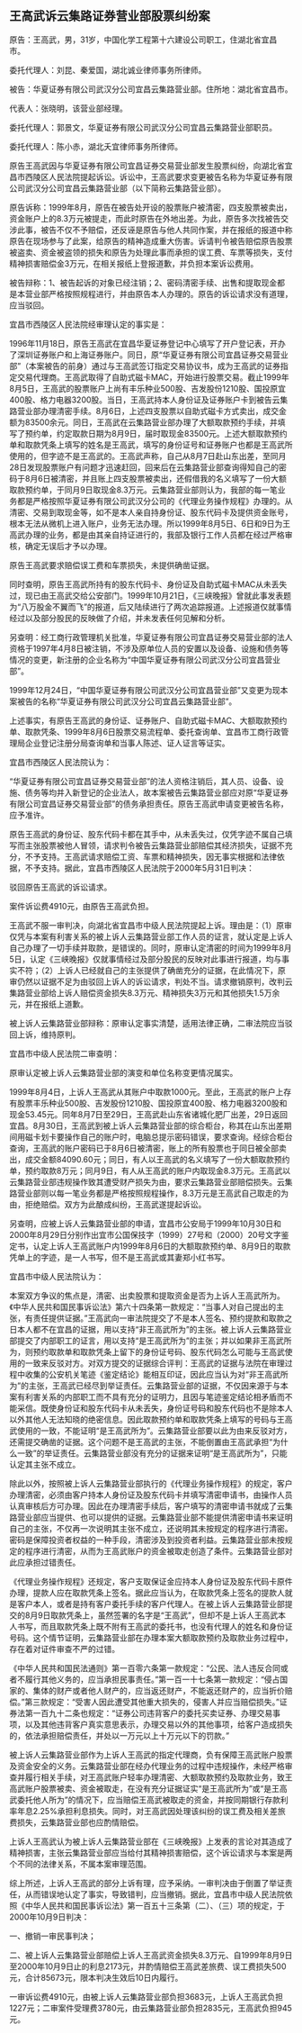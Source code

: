 ## 王高武诉云集路证券营业部股票纠纷案

原告：王高武，男，31岁，中国化学工程第十六建设公司职工，住湖北省宜昌市。

委托代理人：刘昆、秦爱国，湖北诚业律师事务所律师。

被告：华夏证券有限公司武汉分公司宜昌云集路营业部。住所地：湖北省宜昌市。

代表人：张晓明，该营业部经理。

委托代理人：郭景文，华夏证券有限公司武汉分公司宜昌云集路营业部职员。

委托代理人：陈小赤，湖北夭宜律师事务所律师。

原告王高武因与华夏证券有限公司宜昌证券交易营业部发生股票纠纷，向湖北省宜昌市西陵区人民法院提起诉讼。诉讼中，王高武要求变更被告名称为华夏证券有限公司武汉分公司宜昌云集路营业部（以下简称云集路营业部）。

原告诉称：1999年8月，原告在被告处开设的股票账户被清密，四支股票被卖出，资金账户上的8.3万元被提走，而此时原告在外地出差。为此，原告多次找被告交涉此事，被告不仅不予赔偿，还反诬是原告与他人共同作案，并在报纸的报道中称原告在现场参与了此案，给原告的精神造成重大伤害。诉请判令被告赔偿原告股票被盗卖、资金被盗领的损失和原告为处理此事而承担的误工费、车票等损失，支付精神损害赔偿金3万元，在相关报纸上登报道歉，并负担本案诉讼费用。

被告辩称：1、被告起诉的对象已经注销；2、密码清密手续、出售和提取现金都是本营业部严格按照规程进行，并由原告本人办理的。原告的诉讼请求没有道理，应当驳回。

宜昌市西陵区人民法院经审理认定的事实是：

1996年11月18日，原告王高武在宜昌华夏证券登记中心填写了开户登记表，开办了深圳证券账户和上海证券账户。同日，原“华夏证券有限公司宜昌证券交易营业部”（本案被告的前身）通过与王高武签订指定交易协议书，成为王高武的证券指定交易代理商。王高武取得了自助式磁卡MAC，开始进行股票交易。截止1999年8月5日，王高武的股票账户上尚有丰乐种业500股、吉发股份1210股、国投原宜400股、格力电器3200股。当日，王高武持本人身份证及证券账户卡到被告云集路营业部办理清密手续。8月6日，上述四支股票以自助式磁卡方式卖出，成交金额为83500余元。同日，王高武在云集路营业部办理了大额取款预约手续，并填写了预约单，约定取款日期为8月9日，届时取现金83500元。上述大额取款预约单和取款凭条上填写的姓名是王高武，填写的身份证号和证券账户也都是王高武所使用的，但字迹不是王高武的。王高武声称，自己从8月7日赴山东出差，至同月28日发现股票账户有问题才迅速赶回，回来后在云集路营业部查询得知自己的密码于8月6日被清密，并且账上四支股票被卖出，还假借我的名义填写了一份大额取款预约单，于同月9日取现金8.3万元。云集路营业部则认为，我部的每一笔业务都是严格按照华夏证券有限公司武汉分公司的《代理业务操作规程》办理的。从清密、交易到取现金等，如不是本人亲自持身份证、股东代码卡及提供资金账号，根本无法从微机上进入账户，业务无法办理。所以1999年8月5日、6日和9日为王高武办理的业务，都是由其亲自持证进行的，我部及银行工作人员都在经过严格审核，确定无误后才予以办理。

原告王高武要求赔偿误工费和车票损失，未提供确凿证据。

同时查明，原告王高武所持有的股东代码卡、身份证及自助式磁卡MAC从未丢失过，现已由王高武交给公安部门。1999年10月21日，《三峡晚报》曾就此事发表题为“八万股金不翼而飞”的报道，后又陆续进行了两次追踪报道。上述报道仅就事情经过以及部分股民的反映做了介绍，并未发表任何见解和分析。

另查明：经工商行政管理机关批准，华夏证券有限公司宜昌证券交易营业部的法人资格于1997年4月8日被注销，不涉及原单位人员的安置以及设备、设施和债务等情况的变更，新注册的企业名称为“中国华夏证券有限公司武汉分公司宜昌营业部”。

1999年12月24日，“中国华夏证券有限公司武汉分公司宜昌营业部”又变更为现本案被告的名称“华夏证券有限公司武汉分公司宜昌云集路营业部”。

上述事实，有原告王高武的身份证、证券账户、自助式磁卡MAC、大额取款预约单、取款凭条、1999年8月6日股票交易流程单、委托查询单、宜昌市工商行政管理局企业登记注册分局查询单和当事人陈述、证人证言等证实。

宜昌市西陵区人民法院认为：

“华夏证券有限公司宜昌证券交易营业部”的法人资格注销后，其人员、设备、设施、债务等均并入新登记的企业法人，故本案被告云集路营业部应对原“华夏证券有限公司宜昌证券交易营业部”的债务承担责任。原告王高武申请变更被告名称，应予准许。

原告王高武的身份证、股东代码卡都在其手中，从未丢失过，仅凭字迹不属自己填写而主张股票被他人冒领，请求判令被告云集路营业部赔偿其经济损失，证据不充分，不予支持。王高武请求赔偿工资、车票和精神损失，因无事实根据和法律依据，不予支持。据此，宜昌市西陵区人民法院于2000年5月31日判决：

驳回原告王高武的诉讼请求。

案件诉讼费4910元，由原告王高武负担。

王高武不服一审判决，向湖北省宜昌市中级人民法院提起上诉。理由是：（1）原审仅凭与本案有利害关系的被上诉人云集路营业部工作人员的证言，就认定是上诉人自己办理了一切手续并取款，是错误的。同时，原审认定清密的时间为1999年8月5日，认定《三峡晚报》仅就事情经过及部分股民的反映对此事进行报道，均与事实不符；（2）上诉人已经就自己的主张提供了确凿充分的证据，在此情况下，原审仍然以证据不足为由驳回上诉人的诉讼请求，判处不当。请求撤销原判，改判云集路营业部给上诉人赔偿资金损失8.3万元、精神损失3万元和其他损失1.5万余元，并在报纸上道歉。

被上诉人云集路营业部辩称：原审认定事实清楚，适用法律正确，二审法院应当驳回上诉，维持原判。

宜昌市中级人民法院二审查明：

原审认定被上诉人云集路营业部的演变和单位名称变更情况属实。

1999年8月4日，上诉人王高武从其账户中取款1000元。至此，王高武的账户上存有股票丰乐种业500股、吉发股份1210股、国投原宜400股、格力电器3200股和现金53.45元。同年8月7日至29日，王高武赴山东省诸城化肥厂出差，29日返回宜昌。8月30日，王高武到被上诉人云集路营业部的综合柜台，称其在山东出差期间用磁卡划卡要操作自己的账户时，电脑总提示密码错误，要求查询。经综合柜台查询，王高武的账户密码已于8月6日被清密，账上的所有股票也于同日被全部卖出，成交金额84090.60元；同日，有人以王高武的名义填写了一份大额取款预约单，预约取款8万元；同月9日，有人从王高武的账户内取现金8.3万元。王高武以云集路营业部违规操作致其遭受财产损失为由，要求云集路营业部赔偿损失。云集路营业部则以每一笔业务都是严格按照规程操作，8.3万元是王高武自己取走的为由，拒绝赔偿。双方为此酿成纠纷，王高武遂提起诉讼。

另查明，应被上诉人云集路营业部的申请，宜昌市公安局于1999年10月30日和2000年8月29日分别作出宜市公国保技字（1999）27号和（2000）20号文字鉴定书，认定上诉人王高武账户内1999年8月6日的大额取款预约单、8月9日的取款凭单上的字迹，是一人书写，但不是王高武或其妻郑小红书写。

宜昌市中级人民法院认为：

本案双方争议的焦点是，清密、出卖股票和提取资金是否为上诉人王高武所为。《中华人民共和国民事诉讼法》第六十四条第一款规定：“当事人对自己提出的主张，有责任提供证据。”王高武向一审法院提交了不是本人签名、预约提款和取款之日本人都不在宜昌的证据，用以支持“非王高武所为”的主张。被上诉人云集路营业部提交了内部职工的证言，用以支持“是王高武所为”的主张；并以如果非王高武所为，则预约取款单和取款凭条上留下的身份证号码、股东代码怎么可能与王高武使用的一致来反驳对方。对双方提交的证据综合评判：王高武的证据与法院在审理过程中收集的公安机关笔迹《鉴定结论》能相互印证，因此应当认为对“非王高武所为”的主张，王高武已经尽到举证责任。云集路营业部的证据，不仅因来源于与本案有利害关系的内部职工而不具有充分的证明力，且因与笔迹鉴定结论相矛盾而不能采信。既使身份证和股东代码卡从未丢失，身份证号码和股东代码也不是除本人以外其他人无法知晓的绝密信息。因此取款预约单和取款凭条上填写的号码与王高武使用的一致，不能证明“是王高武所为”。云集路营业部要以此为由来反驳对方，还需提交确凿的证据。这个问题不是王高武的主张，不能倒置由王高武承担“为什么一致”的举证责任。云集路营业部没有充分的证据来证明“是王高武所为”，只能认定其主张不成立。

除此以外，按照被上诉人云集路营业部执行的《代理业务操作规程》的规定，客户办理清密，必须由客户持本人身份证及股东代码卡并填写清密申请书，由操作人员认真审核后方可办理。因此在办理清密手续后，客户填写的清密申请书就成了云集路营业部应当提供、也可以提供的证据。云集路营业部不能提供清密申请书来证明自己的主张，不仅再一次说明其主张不成立，还说明其未按规定的程序进行清密。密码是保障投资者权益的一种手段，清密涉及到投资者利益。云集路营业部未按规定的程序进行清密，从而为王高武账户的资金被取走创造了条件。云集路营业部对此应承担过错责任。

《代理业务操作规程》还规定，客户支取保证金应持本人身份证及股东代码卡原件办理，提款人应在取款凭条上签名。据此应当认为，在取款凭条上签名的提款人就是客户本人，或者是持有客户委托手续的客户代理人。在被上诉人云集路营业部提交的8月9日取款凭条上，虽然签署的名字是“王高武”，但却不是上诉人王高武本人书写，而且取款凭条上既不附有王高武的委托书，也没有代理人的姓名和身份证号码。这个情节证明，云集路营业部在办理本案大额取款预约及取款业务过程中，存在着对证件审查不严的过错。

《中华人民共和国民法通则》第一百零六条第一款规定：“公民、法人违反合同或者不履行其他义务的，应当承担民事责任。”第一百一十七条第一款规定：“侵占国家的、集体的财产或者他人财产的，应当返还财产，不能返还财产的，应当折价赔偿。”第三款规定：“受害人因此遭受其他重大损失的，侵害人并应当赔偿损失。”证券法第一百九十二条也规定：“证券公司违背客户的委托买卖证券、办理交易事项，以及其他违背客户真实意思表示，办理交易以外的其他事项，给客户造成损失的，依法承担赔偿责任，并处以一万元以上十万元以下的罚款。”

被上诉人云集路营业部作为上诉人王高武的指定代理商，负有保障王高武账户股票及资金安全的义务。云集路营业部在经办代理业务的过程中违规操作，未经严格审查并履行相关手续，对王高武账户轻率办理清密、大额取款预约及取款业务，致王高武账户股票被卖、资金被取走，在没有充分证据证实“是王高武所为”或“是王高武委托他人所为”的情况下，应当赔偿王高武被取走的资金，并按同期银行存款利率年息2.25%承担利息损失。同时，对王高武因处理该纠纷的误工费及相关差旅费损失，云集路营业部也应酌情赔偿。

上诉人王高武认为被上诉人云集路营业部在《三峡晚报》上发表的言论对其造成了精神损害，主张云集路营业部应当给付其精神损害赔偿，这个诉讼请求与本案是两个不同的法律关系，不属本案审理范围。

综上所述，上诉人王高武的部分上诉有理，应予采纳。一审判决由于倒置了举证责任，从而错误地认定了事实，导致错判，应当撤销。据此，宜昌市中级人民法院依照《中华人民共和国民事诉讼法》第一百五十三条第（二）、（三）项的规定，于2000年10月9日判决：

一、撤销一审民事判决；

二、被上诉人云集路营业部赔偿上诉人王高武资金损失8.3万元、自1999年8月9日至2000年10月9日止的利息2173元，并酌情赔偿王高武差旅费、误工费损失500元，合计85673元，限本判决生效后10日内履行。

一审诉讼费4910元，由被上诉人云集路营业部负担3683元，上诉人王高武负担1227元；二审案件受理费3780元，由云集路营业部负担2835元，王高武负担945元。


